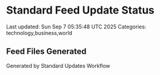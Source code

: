 # Standard Feed Update Status
Last updated: Sun Sep  7 05:35:48 UTC 2025
Categories: technology,business,world

## Feed Files Generated

Generated by Standard Updates Workflow
